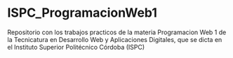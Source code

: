 # ISPC_ProgramacionWeb1
Repositorio con los trabajos practicos de la materia Programacion Web 1 de la Tecnicatura en Desarrollo Web y Aplicaciones Digitales, que se dicta en el Instituto Superior Politécnico Córdoba (ISPC)
